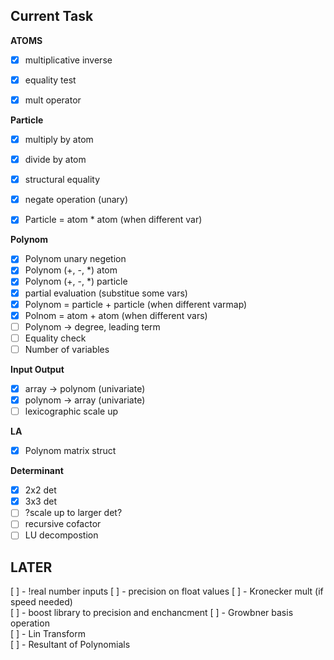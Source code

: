 ## Current Task

**ATOMS**
- [x] multiplicative inverse
- [x] equality test
- [x] mult operator


**Particle**
- [x] multiply by atom
- [x] divide by atom
- [x] structural equality
- [x] negate operation (unary)
- [x] Particle = atom * atom (when different var)


**Polynom**
- [x] Polynom unary negetion
- [x] Polynom (+, -, *) atom
- [x] Polynom (+, -, *) particle
- [x] partial evaluation (substitue some vars)
- [x] Polynom = particle + particle (when different varmap)
- [x] Polnom = atom + atom (when different vars)
- [ ] Polynom -> degree, leading term
- [ ] Equality check
- [ ] Number of variables

**Input Output**
- [x] array -> polynom (univariate)
- [x] polynom -> array (univariate)
- [ ] lexicographic scale up

**LA**
- [x] Polynom matrix struct

**Determinant**
- [x] 2x2 det
- [x] 3x3 det
- [ ] ?scale up to larger det?
- [ ] recursive cofactor
- [ ] LU decompostion

## LATER
 
[ ] - !real number inputs
[ ] - precision on float values
[ ] - Kronecker mult (if speed needed)  
[ ] - boost library to precision and enchancment
[ ] - Growbner basis operation  
[ ] - Lin Transform  
[ ] - Resultant of Polynomials  

